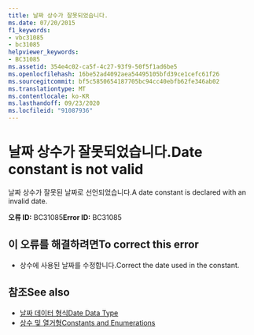 ```yaml
---
title: 날짜 상수가 잘못되었습니다.
ms.date: 07/20/2015
f1_keywords:
- vbc31085
- bc31085
helpviewer_keywords:
- BC31085
ms.assetid: 354e4c02-ca5f-4c27-93f9-50f5f1ad6be5
ms.openlocfilehash: 16be52ad4092aea54495105bfd39ce1cefc61f26
ms.sourcegitcommit: bf5c5850654187705bc94cc40ebfb62fe346ab02
ms.translationtype: MT
ms.contentlocale: ko-KR
ms.lasthandoff: 09/23/2020
ms.locfileid: "91087936"
---
```

# <a name="date-constant-is-not-valid"></a><span data-ttu-id="6457f-102">날짜 상수가 잘못되었습니다.</span><span class="sxs-lookup"><span data-stu-id="6457f-102">Date constant is not valid</span></span>

<span data-ttu-id="6457f-103">날짜 상수가 잘못된 날짜로 선언되었습니다.</span><span class="sxs-lookup"><span data-stu-id="6457f-103">A date constant is declared with an invalid date.</span></span>  
  
 <span data-ttu-id="6457f-104">**오류 ID:** BC31085</span><span class="sxs-lookup"><span data-stu-id="6457f-104">**Error ID:** BC31085</span></span>  
  
## <a name="to-correct-this-error"></a><span data-ttu-id="6457f-105">이 오류를 해결하려면</span><span class="sxs-lookup"><span data-stu-id="6457f-105">To correct this error</span></span>  
  
- <span data-ttu-id="6457f-106">상수에 사용된 날짜를 수정합니다.</span><span class="sxs-lookup"><span data-stu-id="6457f-106">Correct the date used in the constant.</span></span>  
  
## <a name="see-also"></a><span data-ttu-id="6457f-107">참조</span><span class="sxs-lookup"><span data-stu-id="6457f-107">See also</span></span>

- [<span data-ttu-id="6457f-108">날짜 데이터 형식</span><span class="sxs-lookup"><span data-stu-id="6457f-108">Date Data Type</span></span>](../language-reference/data-types/date-data-type.md)
- [<span data-ttu-id="6457f-109">상수 및 열거형</span><span class="sxs-lookup"><span data-stu-id="6457f-109">Constants and Enumerations</span></span>](../language-reference/constants-and-enumerations.md)
